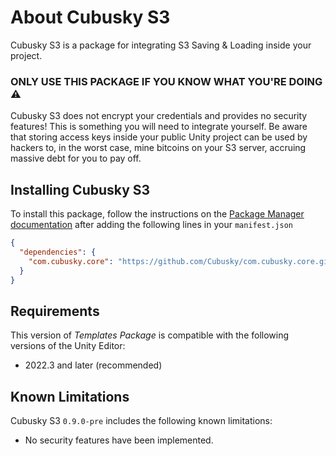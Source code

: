 # About Cubusky S3
Cubusky S3 is a package for integrating S3 Saving & Loading inside your project.

### ONLY USE THIS PACKAGE IF YOU KNOW WHAT YOU'RE DOING ⚠️
Cubusky S3 does not encrypt your credentials and provides no security features! This is something you will need to integrate yourself. Be aware that storing access keys inside your public Unity project can be used by hackers to, in the worst case, mine bitcoins on your S3 server, accruing massive debt for you to pay off.

## Installing Cubusky S3
To install this package, follow the instructions on the [Package Manager documentation](https://docs.unity3d.com/Manual/upm-ui-giturl.html) after adding the following lines in your `manifest.json`
```json
{
  "dependencies": {
    "com.cubusky.core": "https://github.com/Cubusky/com.cubusky.core.git#1.2"
  }
}
```

## Requirements
This version of _Templates Package_ is compatible with the following versions of the Unity Editor:
- 2022.3 and later (recommended)

## Known Limitations
Cubusky S3 `0.9.0-pre` includes the following known limitations:
- No security features have been implemented.
